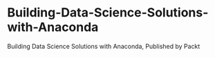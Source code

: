 # Building-Data-Science-Solutions-with-Anaconda
Building Data Science Solutions with Anaconda, Published by Packt
